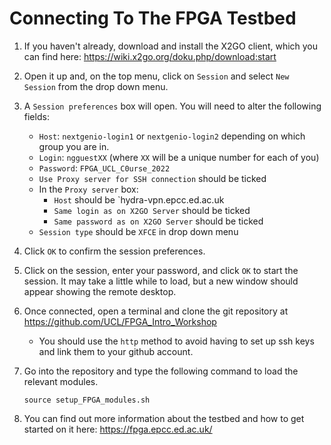 # Connecting To The FPGA Testbed

1. If you haven't already, download and install the X2GO client, which you can find here: https://wiki.x2go.org/doku.php/download:start

2. Open it up and, on the top menu, click on `Session` and select `New Session` from the drop down menu. 

3. A `Session preferences` box will open. You will need to alter the following fields:
    - `Host`: `nextgenio-login1` or `nextgenio-login2` depending on which group you are in. 
    - `Login`: `ngguestXX` (where `XX` will be a unique number for each of you)
    - `Password`: `FPGA_UCL_C0urse_2022`
    - `Use Proxy server for SSH connection` should be ticked 
    - In the `Proxy server` box: 
        - `Host` should be `hydra-vpn.epcc.ed.ac.uk
        - `Same login as on X2GO Server` should be ticked
        - `Same password as on X2GO Server` should be ticked
    - `Session type` should be `XFCE` in drop down menu

4. Click `OK` to confirm the session preferences. 

5. Click on the session, enter your password, and click `OK` to start the session. It may take a little while to load, but a new window should appear showing the remote desktop. 

6. Once connected, open a terminal and clone the git repository at https://github.com/UCL/FPGA_Intro_Workshop
    - You should use the `http` method to avoid having to set up ssh keys and link them to your github account. 

7. Go into the repository and type the following command to load the relevant modules.
    ```
    source setup_FPGA_modules.sh 
    ```

8. You can find out more information about the testbed and how to get started on it here: https://fpga.epcc.ed.ac.uk/